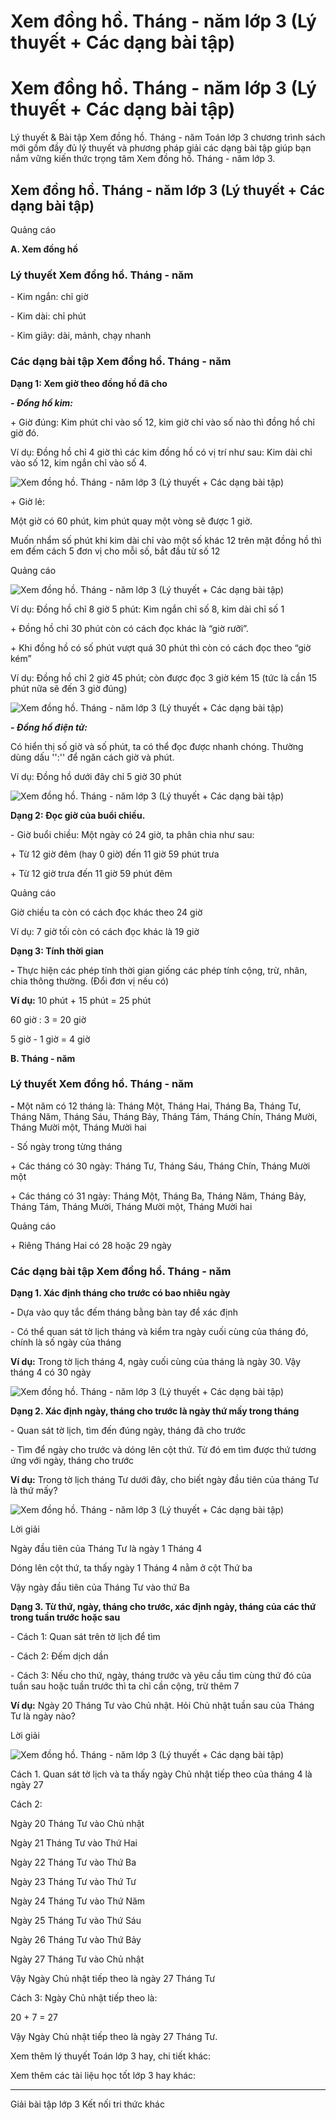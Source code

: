 # Xem đồng hồ. Tháng - năm lớp 3 (Lý thuyết + Các dạng bài tập)

# Xem đồng hồ. Tháng - năm lớp 3 (Lý thuyết + Các dạng bài tập)

Lý thuyết & Bài tập Xem đồng hồ. Tháng - năm Toán lớp 3 chương trình sách mới gồm đầy đủ lý thuyết và phương pháp giải các dạng bài tập giúp bạn nắm vững kiến thức trọng tâm Xem đồng hồ. Tháng - năm lớp 3.

## Xem đồng hồ. Tháng - năm lớp 3 (Lý thuyết + Các dạng bài tập)

Quảng cáo

**A. Xem đồng hồ**

### Lý thuyết Xem đồng hồ. Tháng - năm

\- Kim ngắn: chỉ giờ

\- Kim dài: chỉ phút

\- Kim giây: dài, mảnh, chạy nhanh

### Các dạng bài tập Xem đồng hồ. Tháng - năm

**Dạng 1: Xem giờ theo đồng hồ đã cho**

**_\- Đồng hồ kim:_**

\+ Giờ đúng: Kim phút chỉ vào số 12, kim giờ chỉ vào số nào thì đồng hồ chỉ giờ đó.

Ví dụ: Đồng hồ chỉ 4 giờ thì các kim đồng hồ có vị trí như sau: Kim dài chỉ vào số 12, kim ngắn chỉ vào số 4.

![Xem đồng hồ. Tháng - năm lớp 3 \(Lý thuyết + Các dạng bài tập\)](https://vietjack.com/toan-3-kn/images/ly-thuyet-bai-66-xem-dong-ho-thang-nam.PNG)

\+ Giờ lẻ:

Một giờ có 60 phút, kim phút quay một vòng sẽ được 1 giờ.

Muốn nhẩm số phút khi kim dài chỉ vào một số khác 12 trên mặt đồng hồ thì em đếm cách 5 đơn vị cho mỗi số, bắt đầu từ số 12

Quảng cáo

![Xem đồng hồ. Tháng - năm lớp 3 \(Lý thuyết + Các dạng bài tập\)](https://vietjack.com/toan-3-kn/images/ly-thuyet-bai-66-xem-dong-ho-thang-nam-1.PNG)

Ví dụ: Đồng hồ chỉ 8 giờ 5 phút: Kim ngắn chỉ số 8, kim dài chỉ số 1

\+ Đồng hồ chỉ 30 phút còn có cách đọc khác là “giờ rưỡi”.

\+ Khi đồng hồ có số phút vượt quá 30 phút thì còn có cách đọc theo “giờ kém”

Ví dụ: Đồng hồ chỉ 2 giờ 45 phút; còn được đọc 3 giờ kém 15 (tức là cần 15 phút nữa sẽ đến 3 giờ đúng)

![Xem đồng hồ. Tháng - năm lớp 3 \(Lý thuyết + Các dạng bài tập\)](https://vietjack.com/toan-3-kn/images/ly-thuyet-bai-66-xem-dong-ho-thang-nam-2.PNG)

**_\- Đồng hồ điện tử:_**

Có hiển thị số giờ và số phút, ta có thể đọc được nhanh chóng. Thường dùng dấu '':'' để ngăn cách giờ và phút.

Ví dụ: Đồng hồ dưới đây chỉ 5 giờ 30 phút

![Xem đồng hồ. Tháng - năm lớp 3 \(Lý thuyết + Các dạng bài tập\)](https://vietjack.com/toan-3-kn/images/ly-thuyet-bai-66-xem-dong-ho-thang-nam-2a.PNG)

**Dạng 2: Đọc giờ của buổi chiều.**

\- Giờ buổi chiều: Một ngày có 24 giờ, ta phân chia như sau:

\+ Từ 12 giờ đêm (hay 0 giờ) đến 11 giờ 59 phút trưa

\+ Từ 12 giờ trưa đến 11 giờ 59 phút đêm

Quảng cáo

Giờ chiều ta còn có cách đọc khác theo 24 giờ

Ví dụ: 7 giờ tối còn có cách đọc khác là 19 giờ

**Dạng 3: Tính thời gian**

**-** Thực hiện các phép tính thời gian giống các phép tính cộng, trừ, nhân, chia thông thường. (Đổi đơn vị nếu có)

**Ví dụ:** 10 phút + 15 phút = 25 phút

60 giờ : 3 = 20 giờ

5 giờ - 1 giờ = 4 giờ

**B. Tháng - năm**

### Lý thuyết Xem đồng hồ. Tháng - năm

**-** Một năm có 12 tháng là: Tháng Một, Tháng Hai, Tháng Ba, Tháng Tư, Tháng Năm, Tháng Sáu, Tháng Bảy, Tháng Tám, Tháng Chín, Tháng Mười, Tháng Mười một, Tháng Mười hai

\- Số ngày trong từng tháng

\+ Các tháng có 30 ngày: Tháng Tư, Tháng Sáu, Tháng Chín, Tháng Mười một

\+ Các tháng có 31 ngày: Tháng Một, Tháng Ba, Tháng Năm, Tháng Bảy, Tháng Tám, Tháng Mười, Tháng Mười một, Tháng Mười hai

Quảng cáo

\+ Riêng Tháng Hai có 28 hoặc 29 ngày

### Các dạng bài tập Xem đồng hồ. Tháng - năm

**Dạng 1. Xác định tháng cho trước có bao nhiêu ngày**

**-** Dựa vào quy tắc đếm tháng bằng bàn tay để xác định

\- Có thể quan sát tờ lịch tháng và kiểm tra ngày cuối cùng của tháng đó, chính là số ngày của tháng

**Ví dụ:** Trong tờ lịch tháng 4, ngày cuối cùng của tháng là ngày 30. Vậy tháng 4 có 30 ngày

![Xem đồng hồ. Tháng - năm lớp 3 \(Lý thuyết + Các dạng bài tập\)](https://vietjack.com/toan-3-kn/images/ly-thuyet-bai-66-xem-dong-ho-thang-nam-1b.PNG)

**Dạng 2. Xác định ngày, tháng cho trước là ngày thứ mấy trong tháng**

\- Quan sát tờ lịch, tìm đến đúng ngày, tháng đã cho trước

\- Tìm để ngày cho trước và dóng lên cột thứ. Từ đó em tìm được thứ tương ứng với ngày, tháng cho trước

**Ví dụ:** Trong tờ lịch tháng Tư dưới đây, cho biết ngày đầu tiên của tháng Tư là thứ mấy?

![Xem đồng hồ. Tháng - năm lớp 3 \(Lý thuyết + Các dạng bài tập\)](https://vietjack.com/toan-3-kn/images/ly-thuyet-bai-66-xem-dong-ho-thang-nam-1d.PNG)

Lời giải

Ngày đầu tiên của Tháng Tư là ngày 1 Tháng 4

Dóng lên cột thứ, ta thấy ngày 1 Tháng 4 nằm ở cột Thứ ba

Vậy ngày đầu tiên của Tháng Tư vào thứ Ba

**Dạng 3. Từ thứ, ngày, tháng cho trước, xác định ngày, tháng của các thứ trong tuần trước hoặc sau**

\- Cách 1: Quan sát trên tờ lịch để tìm 

\- Cách 2: Đếm dịch dần

\- Cách 3: Nếu cho thứ, ngày, tháng trước và yêu cầu tìm cùng thứ đó của tuần sau hoặc tuần trước thì ta chỉ cần cộng, trừ thêm 7

**Ví dụ:** Ngày 20 Tháng Tư vào Chủ nhật. Hỏi Chủ nhật tuần sau của Tháng Tư là ngày nào?

Lời giải

![Xem đồng hồ. Tháng - năm lớp 3 \(Lý thuyết + Các dạng bài tập\)](https://vietjack.com/toan-3-kn/images/ly-thuyet-bai-66-xem-dong-ho-thang-nam-a.PNG)

Cách 1. Quan sát tờ lịch và ta thấy ngày Chủ nhật tiếp theo của tháng 4 là ngày 27

Cách 2:

Ngày 20 Tháng Tư vào Chủ nhật

Ngày 21 Tháng Tư vào Thứ Hai

Ngày 22 Tháng Tư vào Thứ Ba

Ngày 23 Tháng Tư vào Thứ Tư

Ngày 24 Tháng Tư vào Thứ Năm

Ngày 25 Tháng Tư vào Thứ Sáu

Ngày 26 Tháng Tư vào Thứ Bảy

Ngày 27 Tháng Tư vào Chủ nhật

Vậy Ngày Chủ nhật tiếp theo là ngày 27 Tháng Tư

Cách 3: Ngày Chủ nhật tiếp theo là:

20 + 7 = 27

Vậy Ngày Chủ nhật tiếp theo là ngày 27 Tháng Tư.

Xem thêm lý thuyết Toán lớp 3 hay, chi tiết khác:

Xem thêm các tài liệu học tốt lớp 3 hay khác:

* * *

Giải bài tập lớp 3 Kết nối tri thức khác
